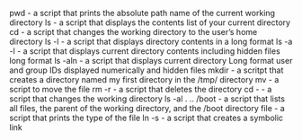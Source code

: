 pwd -  a script that prints the absolute path name of the current working directory
ls - a script that displays the contents list of your current directory
cd - a script that changes the working directory to the user’s home directory
ls -l - a script that displays directory contents in a long format
ls -a -l - a script that displays current directory contents including hidden files long format
ls -aln - a script that displays current directory Long format user and group IDs displayed numerically and hidden files
mkdir - a scritpt that creates a directory named my first directory in the /tmp/ directory
mv - a script to move the file
rm -r - a script that deletes the directory
cd - - a script that changes the working directory
ls -al . .. /boot - a script that lists all files, the parent of the working directory, and the /boot directory
file - a script that prints the type of the file
ln -s - a script that creates a symbolic link 

